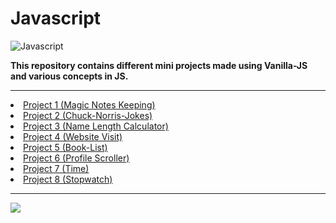# Javascript

<img src="https://is.gd/1o2hQw" alt="Javascript">

<i class="fab fa-js-square"></i>


<b>This repository contains different mini projects made using Vanilla-JS and various concepts in JS.</b>

<hr>

<li color="red"><a href="https://github.com/qazwsxedcrfv12/Vanilla-Javascript/tree/master/Mgic-Notes-Keeping" color="red">Project 1 (Magic Notes Keeping)</a></li>

<li color="green"><a href="https://github.com/qazwsxedcrfv12/Vanilla-Javascript/tree/master/CHUCK-NORRIS-JOKES" color="green">Project 2 (Chuck-Norris-Jokes)</a></li>

<li color="yellow"><a href="https://github.com/qazwsxedcrfv12/Vanilla-Javascript/tree/master/Name-Length-Calculator" color="yellow">Project 3 (Name Length Calculator)</a></li>

<li color="pink"><a href="https://github.com/qazwsxedcrfv12/Vanilla-Javascript/tree/master/Website-Visit" color="pink">Project 4 (Website Visit)</a></li>

<li color="tomato"><a href="https://github.com/qazwsxedcrfv12/Vanilla-Javascript/tree/master/Book-List-Project" color="tomato">Project 5 (Book-List)</a></li>

<li color="greenyellow"><a href="https://github.com/qazwsxedcrfv12/Vanilla-Javascript/tree/master/Profile-Scroller" color="greenyellow">Project 6 (Profile Scroller)</a></li>
  
<li color="violet"><a href="https://github.com/qazwsxedcrfv12/Vanilla-Javascript/tree/master/Time" color="violet">Project 7 (Time)</a></li>

<li color="blue"><a href="https://github.com/qazwsxedcrfv12/Vanilla-Javascript/tree/master/Stop-Watch" color="blue">Project 8 (Stopwatch)</a></li>
<hr>
  
<img src="https://udemy-certificate.s3.amazonaws.com/image/UC-a3299e55-f8d4-4359-a0e7-8b5b1ed212cd.jpg">

